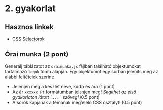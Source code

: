 # 2. gyakorlat

## Hasznos linkek

 - [CSS Selectorok](https://developer.mozilla.org/en-US/docs/Web/CSS/CSS_Selectors)

## Órai munka (2 pont)

Generálj táblázatot az `oraimunka.js` fájlban található objektumokat tartalmazó `legok` tömb alapján. Egy objektumot egy sorban jeleníts meg az alábbi feltételek szerint:
 - Jelenjen meg a készlet neve, kódja és ára (1 pont)
 - Az ár `xxxxxx Ft` formátumban jelenjen meg! *Segíthet az első gyakorlaton látott `` `...` `` szöveg!* (0.5 pont)
 - A sorok kapjanak a témának megfelelő CSS osztályt! (0.5 pont)